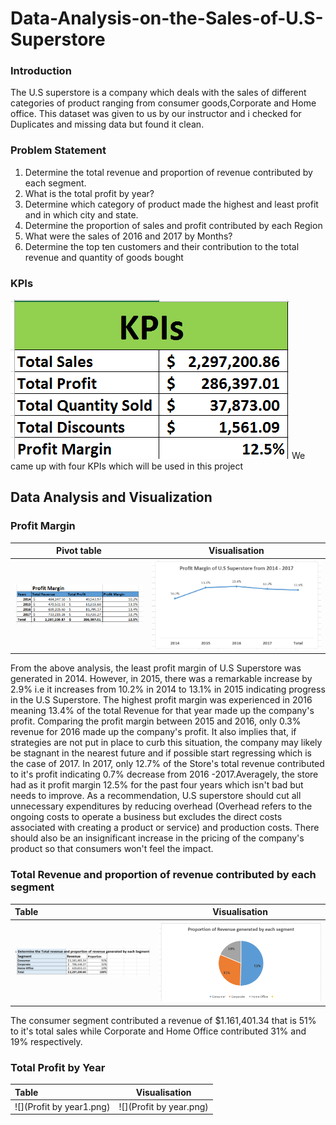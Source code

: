 # Data-Analysis-on-the-Sales-of-U.S-Superstore
### Introduction
The U.S superstore is a company which deals with the sales of different categories of product ranging from consumer goods,Corporate and Home office. This dataset was given to us by our instructor and i checked for Duplicates and missing data but found it clean.

### Problem Statement
1. Determine the total revenue and proportion of revenue contributed by each segment.						
2. What is the total profit by year?						
3. Determine which category of product made the  highest  and least  profit and in which city and state. 						
4. Determine the proportion of sales and profit contributed by each Region						
5. What were the sales of 2016 and 2017 by Months?						
6. Determine the top ten customers and their contribution to the total revenue and quantity of goods bought

### KPIs
![](KPI.png)
We came up with four KPIs which will be used in this project

## Data Analysis and Visualization
### Profit Margin
Pivot table               |            Visualisation
:------------------------:|:------------------------:
![](ProfitMargin1.png)    | ![](ProfitMargin1.1.png)

From the above analysis, the least profit margin of U.S Superstore was generated in 2014. However, in 2015, there was a remarkable increase by 2.9% i.e it increases from 10.2% in 2014 to 13.1% in 2015 indicating progress in the U.S Superstore. The highest profit margin was experienced in 2016 meaning 13.4%  of the total Revenue for that year made up the company's profit. Comparing the profit margin between 2015 and 2016, only 0.3% revenue for 2016 made up the company's profit. It also implies that, if strategies are not put in place to curb this situation, the company may likely be stagnant in the nearest future and if possible start regressing which is the case of 2017. In 2017, only 12.7% of the Store's total revenue contributed to it's profit indicating 0.7%  decrease from 2016 -2017.Averagely, the store had as it profit margin 12.5% for the past four years which isn't bad but needs to improve. As a recommendation, U.S superstore should cut all unnecessary expenditures by reducing overhead (Overhead refers to the ongoing costs to operate a business but excludes the direct costs associated with creating a product or service) and production costs. There should also be  an insignificant increase in the pricing of the company's product so that consumers won't feel the impact. 

### Total Revenue and proportion of revenue contributed by each segment
Table                     |           Visualisation
:-------------------------|:------------------------:
![](Segment1.png)         |![](Segment.png)
The consumer segment contributed a revenue of $1.161,401.34 that is 51% to it's total sales while Corporate and Home Office contributed 31% and 19% respectively.

### Total Profit by Year
Table                     |            Visualisation
:-------------------------|:-------------------------:
![](Profit by year1.png)  |![](Profit by year.png)


